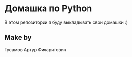 # Домашка по Python
В этом репозитории я буду выкладывать свои домашки :)

## Make by
Гусамов Артур Филаритович
